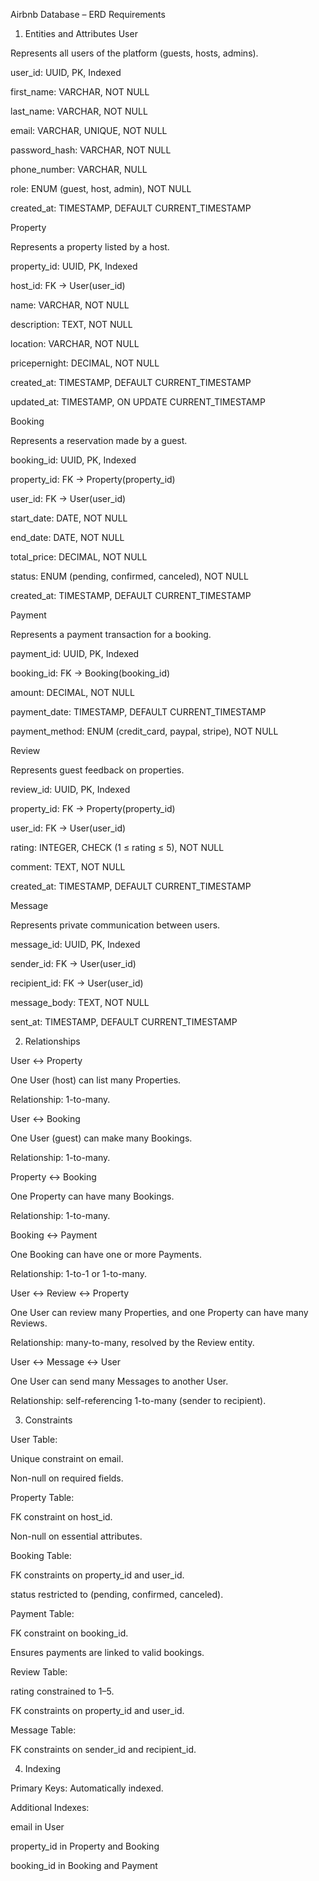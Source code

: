 Airbnb Database – ERD Requirements
1. Entities and Attributes
User

Represents all users of the platform (guests, hosts, admins).

user_id: UUID, PK, Indexed

first_name: VARCHAR, NOT NULL

last_name: VARCHAR, NOT NULL

email: VARCHAR, UNIQUE, NOT NULL

password_hash: VARCHAR, NOT NULL

phone_number: VARCHAR, NULL

role: ENUM (guest, host, admin), NOT NULL

created_at: TIMESTAMP, DEFAULT CURRENT_TIMESTAMP

Property

Represents a property listed by a host.

property_id: UUID, PK, Indexed

host_id: FK → User(user_id)

name: VARCHAR, NOT NULL

description: TEXT, NOT NULL

location: VARCHAR, NOT NULL

pricepernight: DECIMAL, NOT NULL

created_at: TIMESTAMP, DEFAULT CURRENT_TIMESTAMP

updated_at: TIMESTAMP, ON UPDATE CURRENT_TIMESTAMP

Booking

Represents a reservation made by a guest.

booking_id: UUID, PK, Indexed

property_id: FK → Property(property_id)

user_id: FK → User(user_id)

start_date: DATE, NOT NULL

end_date: DATE, NOT NULL

total_price: DECIMAL, NOT NULL

status: ENUM (pending, confirmed, canceled), NOT NULL

created_at: TIMESTAMP, DEFAULT CURRENT_TIMESTAMP

Payment

Represents a payment transaction for a booking.

payment_id: UUID, PK, Indexed

booking_id: FK → Booking(booking_id)

amount: DECIMAL, NOT NULL

payment_date: TIMESTAMP, DEFAULT CURRENT_TIMESTAMP

payment_method: ENUM (credit_card, paypal, stripe), NOT NULL

Review

Represents guest feedback on properties.

review_id: UUID, PK, Indexed

property_id: FK → Property(property_id)

user_id: FK → User(user_id)

rating: INTEGER, CHECK (1 ≤ rating ≤ 5), NOT NULL

comment: TEXT, NOT NULL

created_at: TIMESTAMP, DEFAULT CURRENT_TIMESTAMP

Message

Represents private communication between users.

message_id: UUID, PK, Indexed

sender_id: FK → User(user_id)

recipient_id: FK → User(user_id)

message_body: TEXT, NOT NULL

sent_at: TIMESTAMP, DEFAULT CURRENT_TIMESTAMP

2. Relationships

User ↔ Property

One User (host) can list many Properties.

Relationship: 1-to-many.

User ↔ Booking

One User (guest) can make many Bookings.

Relationship: 1-to-many.

Property ↔ Booking

One Property can have many Bookings.

Relationship: 1-to-many.

Booking ↔ Payment

One Booking can have one or more Payments.

Relationship: 1-to-1 or 1-to-many.

User ↔ Review ↔ Property

One User can review many Properties, and one Property can have many Reviews.

Relationship: many-to-many, resolved by the Review entity.

User ↔ Message ↔ User

One User can send many Messages to another User.

Relationship: self-referencing 1-to-many (sender to recipient).

3. Constraints

User Table:

Unique constraint on email.

Non-null on required fields.

Property Table:

FK constraint on host_id.

Non-null on essential attributes.

Booking Table:

FK constraints on property_id and user_id.

status restricted to (pending, confirmed, canceled).

Payment Table:

FK constraint on booking_id.

Ensures payments are linked to valid bookings.

Review Table:

rating constrained to 1–5.

FK constraints on property_id and user_id.

Message Table:

FK constraints on sender_id and recipient_id.

4. Indexing

Primary Keys: Automatically indexed.

Additional Indexes:

email in User

property_id in Property and Booking

booking_id in Booking and Payment
